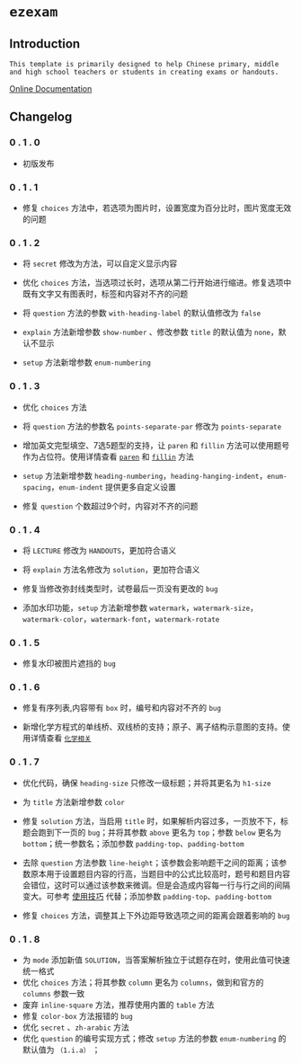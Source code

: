 # `ezexam`
## Introduction
`This template is primarily designed to help Chinese primary, middle and high school teachers or students in creating exams or handouts.`

[Online Documentation](https://ezexam.pages.dev/)


## Changelog

### 0 . 1 . 0

+ 初版发布

### 0 . 1 . 1

+ 修复 `choices` 方法中，若选项为图片时，设置宽度为百分比时，图片宽度无效的问题

### 0 . 1 . 2

+ 将 `secret` 修改为方法，可以自定义显示内容

+ 优化 `choices` 方法，当选项过长时，选项从第二行开始进行缩进。修复选项中既有文字又有图表时，标签和内容对不齐的问题

+ 将 `question` 方法的参数 `with-heading-label` 的默认值修改为 `false`

+ `explain` 方法新增参数 `show-number` 、修改参数 `title` 的默认值为 `none`，默认不显示

+ `setup` 方法新增参数 `enum-numbering`

### 0 . 1 . 3

+ 优化 `choices` 方法

+ 将 `question` 方法的参数名 `points-separate-par` 修改为 `points-separate`

+ 增加英文完型填空、7选5题型的支持，让 `paren` 和 `fillin` 方法可以使用题号作为占位符。使用详情查看 [`paren`](https://ezexam.pages.dev/paren) 和 [`fillin`](https://ezexam.pages.dev/fillin) 方法

+ `setup` 方法新增参数 `heading-numbering`，`heading-hanging-indent`，`enum-spacing`，`enum-indent` 提供更多自定义设置

+ 修复 `question` 个数超过9个时，内容对不齐的问题

### 0 . 1 . 4

+ 将 `LECTURE` 修改为 `HANDOUTS`，更加符合语义

+ 将 `explain` 方法名修改为 `solution`，更加符合语义

+ 修复当修改弥封线类型时，试卷最后一页没有更改的 `bug`

+ 添加水印功能，`setup` 方法新增参数 `watermark`，`watermark-size`，`watermark-color`，`watermark-font`，`watermark-rotate`

### 0 . 1 . 5

+ 修复水印被图片遮挡的 `bug`

### 0 . 1 . 6

+ 修复有序列表,内容带有 `box` 时，编号和内容对不齐的 `bug`

+ 新增化学方程式的单线桥、双线桥的支持；原子、离子结构示意图的支持。使用详情查看 [`化学相关`](https://ezexam.pages.dev/chem)

### 0 . 1 . 7

+ 优化代码，确保 `heading-size` 只修改一级标题；并将其更名为 `h1-size`

+ 为 `title` 方法新增参数 `color`

+ 修复 `solution` 方法，当启用 `title` 时，如果解析内容过多，一页放不下，标题会跑到下一页的 `bug`；并将其参数 `above` 更名为 `top`；参数 `below` 更名为 `bottom`；统一参数名；添加参数 `padding-top`、`padding-bottom`

+ 去除 `question` 方法参数 `line-height`；该参数会影响题干之间的距离；该参数原本用于设置题目内容的行高，当题目中的公式比较高时，题号和题目内容会错位，这时可以通过该参数来微调。但是会造成内容每一行与行之间的间隔变大。可参考 [使用技巧](https://ezexam.pages.dev/tips) 代替；添加参数 `padding-top`、`padding-bottom`

+ 修复 `choices` 方法，调整其上下外边距导致选项之间的距离会跟着影响的 `bug`

### 0 . 1 . 8
+ 为 `mode`  添加新值 `SOLUTION`，当答案解析独立于试题存在时，使用此值可快速统一格式
+ 优化 `choices` 方法；将其参数 `column` 更名为 `columns`，做到和官方的 `columns` 参数一致
+ 废弃 `inline-square` 方法，推荐使用内置的 `table` 方法
+ 修复 `color-box` 方法报错的 `bug`
+ 优化 `secret` 、`zh-arabic` 方法
+ 优化 `question` 的编号实现方式；修改 `setup` 方法的参数 `enum-numbering` 的默认值为 `（1.i.a）` ；